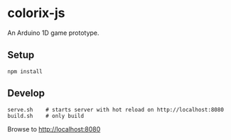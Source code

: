 # colorix-js 
An Arduino 1D game prototype.

## Setup
   
    npm install
    
## Develop

    serve.sh    # starts server with hot reload on http://localhost:8080
    build.sh    # only build
    
    
Browse to [http://localhost:8080](http://localhost:8080)

